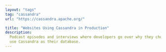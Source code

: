 ```yaml
---
layout: "tags"
tag: "cassandra"
url: "https://cassandra.apache.org/"

title: "Websites Using Cassandra in Production"
description:
  Podcast episodes and interviews where developers go over why they chose to
  use Cassandra as their database.
---
```

